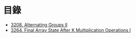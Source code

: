 # 目錄

- [3208. Alternating Groups II](./3208.%20Alternating%20Groups%20II.md)
- [3264. Final Array State After K Multiplication Operations I](./3264.%20Final%20Array%20State%20After%20K%20Multiplication%20Operations%20I.md)

